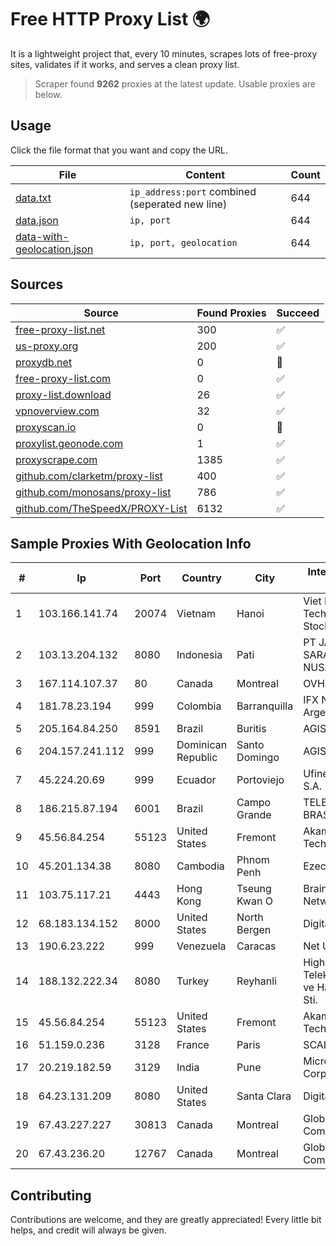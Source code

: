 
# Free HTTP Proxy List 🌍

It is a lightweight project that, every 10 minutes, scrapes lots of free-proxy sites, validates if it works, and serves a clean proxy list.


> Scraper found **9262** proxies at the latest update. Usable proxies are below.

## Usage

Click the file format that you want and copy the URL.


|File|Content|Count|
|----|-------|-----|
|[data.txt](https://raw.githubusercontent.com/themiralay/Proxy-List-World/master/data.txt)|`ip_address:port` combined (seperated new line)|644|
|[data.json](https://raw.githubusercontent.com/themiralay/Proxy-List-World/master/data.json)|`ip, port`|644|
|[data-with-geolocation.json](https://raw.githubusercontent.com/themiralay/Proxy-List-World/master/data-with-geolocation.json)|`ip, port, geolocation`|644|

## Sources

|Source|Found Proxies|Succeed|
|------|-------------|-------|
|[free-proxy-list.net](https://free-proxy-list.net)|300|✅|
|[us-proxy.org](https://www.us-proxy.org)|200|✅|
|[proxydb.net](http://proxydb.net)|0|🚫|
|[free-proxy-list.com](https://free-proxy-list.com/?page=&port=&type%5B%5D=http&type%5B%5D=https&up_time=0&search=Search)|0|✅|
|[proxy-list.download](https://www.proxy-list.download/HTTP)|26|✅|
|[vpnoverview.com](https://vpnoverview.com/privacy/anonymous-browsing/free-proxy-servers)|32|✅|
|[proxyscan.io](https://www.proxyscan.io)|0|🚫|
|[proxylist.geonode.com](https://proxylist.geonode.com/api/proxy-list?limit=300&page=1&sort_by=lastChecked&sort_type=desc&protocols=http,https)|1|✅|
|[proxyscrape.com](https://api.proxyscrape.com/v2/?request=displayproxies&protocol=http&timeout=10000&country=all&ssl=all&anonymity=all)|1385|✅|
|[github.com/clarketm/proxy-list](https://raw.githubusercontent.com/clarketm/proxy-list/master/proxy-list-raw.txt)|400|✅|
|[github.com/monosans/proxy-list](https://raw.githubusercontent.com/monosans/proxy-list/main/proxies/http.txt)|786|✅|
|[github.com/TheSpeedX/PROXY-List](https://raw.githubusercontent.com/TheSpeedX/PROXY-List/master/http.txt)|6132|✅|


## Sample Proxies With Geolocation Info

|#|Ip|Port|Country|City|Internet Service Provider|
|-|--|----|-------|----|-------------------------|
|1|103.166.141.74|20074|Vietnam|Hanoi|Viet NAM Cloud Technology Joint Stock Company|
|2|103.13.204.132|8080|Indonesia|Pati|PT JARINGANKU SARANA NUSANTARA|
|3|167.114.107.37|80|Canada|Montreal|OVH SAS|
|4|181.78.23.194|999|Colombia|Barranquilla|IFX Networks Argentina S.R.L|
|5|205.164.84.250|8591|Brazil|Buritis|AGIS|
|6|204.157.241.112|999|Dominican Republic|Santo Domingo|AGIS|
|7|45.224.20.69|999|Ecuador|Portoviejo|Ufinet Panama S.A.|
|8|186.215.87.194|6001|Brazil|Campo Grande|TELEFÔNICA BRASIL S.A|
|9|45.56.84.254|55123|United States|Fremont|Akamai Technologies, Inc.|
|10|45.201.134.38|8080|Cambodia|Phnom Penh|Ezecom|
|11|103.75.117.21|4443|Hong Kong|Tseung Kwan O|BrainStorm Network|
|12|68.183.134.152|8000|United States|North Bergen|DigitalOcean, LLC|
|13|190.6.23.222|999|Venezuela|Caracas|Net Uno|
|14|188.132.222.34|8080|Turkey|Reyhanli|High Speed Telekomunikasyon ve Hab. Hiz. Ltd. Sti.|
|15|45.56.84.254|55123|United States|Fremont|Akamai Technologies, Inc.|
|16|51.159.0.236|3128|France|Paris|SCALEWAY|
|17|20.219.182.59|3129|India|Pune|Microsoft Corporation|
|18|64.23.131.209|8080|United States|Santa Clara|DigitalOcean, LLC|
|19|67.43.227.227|30813|Canada|Montreal|GloboTech Communications|
|20|67.43.236.20|12767|Canada|Montreal|GloboTech Communications|



## Contributing

Contributions are welcome, and they are greatly appreciated! Every
little bit helps, and credit will always be given.

